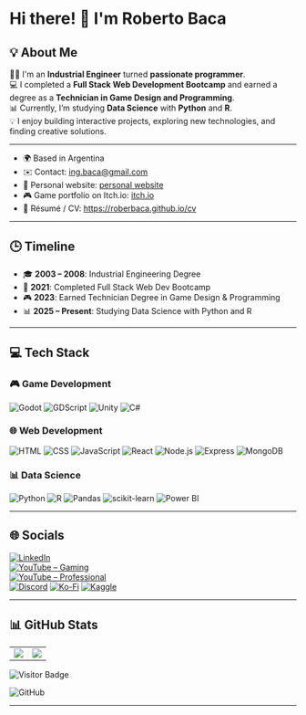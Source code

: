 # Hi there! 👋 I'm Roberto Baca

## 💡 About Me

👨‍🎓 I'm an **Industrial Engineer** turned **passionate programmer**.  
💻 I completed a **Full Stack Web Development Bootcamp** and earned a degree as a **Technician in Game Design and Programming**.  
📊 Currently, I’m studying **Data Science** with **Python** and **R**.  
💡 I enjoy building interactive projects, exploring new technologies, and finding creative solutions.

---

- 🌍 Based in Argentina  
- ✉️ Contact: <a href="mailto:ing.baca@gmail.com" target="_blank">ing.baca@gmail.com</a>  
- 🔗 Personal website: <a href="https://robertobaca-90035.web.app/" target="_blank">personal website</a>  
- 🎮 Game portfolio on Itch.io: <a href="https://rnb-games.itch.io/" target="_blank">itch.io</a>  
- 📘 Résumé / CV: <a href="https://roberbaca.github.io/cv" target="_blank">https://roberbaca.github.io/cv</a>

---

## 🕒 Timeline

- 🎓 **2003 – 2008**: Industrial Engineering Degree  
- 🚀 **2021**: Completed Full Stack Web Dev Bootcamp  
- 🎮 **2023**: Earned Technician Degree in Game Design & Programming  
- 📊 **2025 – Present**: Studying Data Science with Python and R  

---

## 💻 Tech Stack

### 🎮 Game Development
![Godot](https://img.shields.io/badge/Godot-478CBF?style=for-the-badge&logo=godot-engine&logoColor=white)
![GDScript](https://img.shields.io/badge/GDScript-3584E4?style=for-the-badge&logo=godot-engine&logoColor=white)
![Unity](https://img.shields.io/badge/Unity-000000?style=for-the-badge&logo=unity&logoColor=white)
![C#](https://img.shields.io/badge/C%23-239120?style=for-the-badge&logo=c-sharp&logoColor=white)

### 🌐 Web Development
![HTML](https://img.shields.io/badge/HTML5-E34F26?style=for-the-badge&logo=html5&logoColor=white)
![CSS](https://img.shields.io/badge/CSS3-1572B6?style=for-the-badge&logo=css3&logoColor=white)
![JavaScript](https://img.shields.io/badge/JavaScript-F7DF1E?style=for-the-badge&logo=javascript&logoColor=black)
![React](https://img.shields.io/badge/React-20232A?style=for-the-badge&logo=react&logoColor=61DAFB)
![Node.js](https://img.shields.io/badge/Node.js-339933?style=for-the-badge&logo=nodedotjs&logoColor=white)
![Express](https://img.shields.io/badge/Express.js-000000?style=for-the-badge&logo=express&logoColor=white)
![MongoDB](https://img.shields.io/badge/MongoDB-4EA94B?style=for-the-badge&logo=mongodb&logoColor=white)

### 📊 Data Science
![Python](https://img.shields.io/badge/Python-3670A0?style=for-the-badge&logo=python&logoColor=ffdd54)
![R](https://img.shields.io/badge/R-276DC3?style=for-the-badge&logo=r&logoColor=white)
![Pandas](https://img.shields.io/badge/Pandas-150458?style=for-the-badge&logo=pandas&logoColor=white)
![scikit-learn](https://img.shields.io/badge/scikit--learn-F7931E?style=for-the-badge&logo=scikit-learn&logoColor=white)
![Power BI](https://img.shields.io/badge/Power%20BI-F2C811?style=for-the-badge&logo=powerbi&logoColor=black)


---

## 🌐 Socials

[![LinkedIn](https://img.shields.io/badge/LinkedIn-%230077B5.svg?style=for-the-badge&logo=linkedin&logoColor=white)](https://linkedin.com/in/robertonicolasbaca)  
[![YouTube – Gaming](https://img.shields.io/badge/YouTube%20Gaming-FF0000?style=for-the-badge&logo=youtube&logoColor=white)](https://www.youtube.com/@RNB-Games-Studio)  
[![YouTube – Professional](https://img.shields.io/badge/YouTube%20Pro-FF0000?style=for-the-badge&logo=youtube&logoColor=white)](https://www.youtube.com/@roberbaca)  
[![Discord](https://img.shields.io/badge/Discord-5865F2?style=for-the-badge&logo=discord&logoColor=white)](https://discord.com/users/578043026484494347)
[![Ko-Fi](https://img.shields.io/badge/Ko--fi-FF5E5B?style=for-the-badge&logo=ko-fi&logoColor=white)](https://ko-fi.com/roberbaca)
[![Kaggle](https://img.shields.io/badge/Kaggle-20BEFF?style=for-the-badge&logo=kaggle&logoColor=white)](https://www.kaggle.com/robertonicolsbaca)



---

## 📊 GitHub Stats

<table align="center">
  <tr>
    <td align="center">
      <img src="https://github-readme-stats.vercel.app/api?username=roberbaca&show_icons=true&theme=transparent&hide_border=true" />
    </td>
    <td align="center">
      <img src="https://github-readme-stats.vercel.app/api/top-langs/?username=roberbaca&layout=compact&theme=transparent&hide_border=true" />
    </td>
  </tr>
</table>


![Visitor Badge](https://visitor-badge.laobi.icu/badge?page_id=roberbaca.roberbaca)

![GitHub](https://img.shields.io/github/followers/roberbaca?label=Follow&style=social)

---
